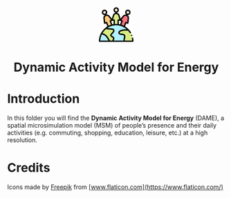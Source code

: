 <!-- PROJECT LOGO -->
<br />
<p align="center">
    <a href="#important">
        <img src="inputs/icons/002-feminism.svg" alt="Logo" height="80" id="logo">
    </a>
    <h1 align="center"> Dynamic Activity Model for Energy</h1>
</p>

# Introduction

In this folder you will find the **Dynamic Activity Model for Energy** (DAME), a spatial microsimulation model (MSM) of people’s presence and their daily activities (e.g. commuting, shopping, education, leisure, etc.) at a high resolution.

# Credits

Icons made by [Freepik](https://www.freepik.com) from [www.flaticon.com](https://www.flaticon.com/)
